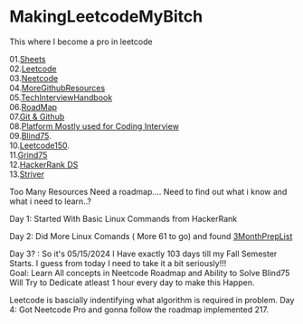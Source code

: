 # MakingLeetcodeMyBitch
This where I become a pro in leetcode

01.[Sheets](https://docs.google.com/spreadsheets/d/1gBNXFwJgnWQMNnC_W_f5dm-ezVR25O2QrEzvUApz0UU/edit?usp=sharing)  
02.[Leetcode](https://leetcode.com/studyplan/leetcode-75/)  
03.[Neetcode](https://www.youtube.com/@NeetCode) <br>
04.[MoreGithubResources](https://github.com/stars/saisankar20/lists/noobtopro) <br>
05.[TechInterviewHandbook](https://www.techinterviewhandbook.org/software-engineering-interview-guide/) <br>
06.[RoadMap](https://neetcode.io/roadmap) <br>
07.[Git & Github](https://www.linkedin.com/learning/learning-git-and-github-23011330/welcome?u=42572828) <br>
08.[Platform Mostly used for Coding Interview](https://coderpad.io/) <br>
09.[Blind75](https://leetcode.com/discuss/general-discussion/460599/blind-75-leetcode-questions). <br>
10.[Leetcode150](https://leetcode.com/studyplan/top-interview-150/). <br>
11.[Grind75](https://www.techinterviewhandbook.org/grind75) <br>
12.[HackerRank DS](https://www.hackerrank.com/domains/data-structures) <br>
13.[Striver](https://takeuforward.org/interviews/strivers-sde-sheet-top-coding-interview-problems/) <br>


Too Many Resources Need a roadmap.... Need to find out what i know and what i need to learn..?

Day 1: Started With Basic Linux Commands from HackerRank

Day 2: Did More Linux Comands ( More 61 to go)  and found [3MonthPrepList](https://www.hackerrank.com/interview/preparation-kits/three-month-preparation-kit/three-month-week-one/challenges) <br>

Day 3? : So it's 05/15/2024  I Have exactly 103 days till my Fall Semester Starts. I guess from today I need to take it a bit seriously!!! <br>
        Goal: Learn All concepts in Neetcode Roadmap and Ability  to Solve Blind75 <br>
        Will Try to Dedicate atleast 1 hour every day to make this Happen. <br>

Leetcode is bascially indentifying what algorithm is required in problem.
Day 4: Got Neetcode Pro and gonna follow the roadmap implemented 217.
